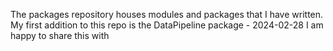 The packages repository houses modules and packages that I have written. My first addition to this repo is the DataPipeline package - 2024-02-28
I am happy to share this with
